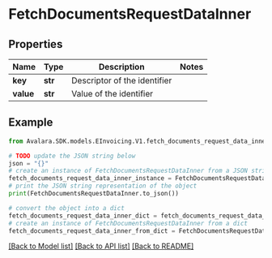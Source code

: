 # FetchDocumentsRequestDataInner


## Properties

Name | Type | Description | Notes
------------ | ------------- | ------------- | -------------
**key** | **str** | Descriptor of the identifier | 
**value** | **str** | Value of the identifier | 

## Example

```python
from Avalara.SDK.models.EInvoicing.V1.fetch_documents_request_data_inner import FetchDocumentsRequestDataInner

# TODO update the JSON string below
json = "{}"
# create an instance of FetchDocumentsRequestDataInner from a JSON string
fetch_documents_request_data_inner_instance = FetchDocumentsRequestDataInner.from_json(json)
# print the JSON string representation of the object
print(FetchDocumentsRequestDataInner.to_json())

# convert the object into a dict
fetch_documents_request_data_inner_dict = fetch_documents_request_data_inner_instance.to_dict()
# create an instance of FetchDocumentsRequestDataInner from a dict
fetch_documents_request_data_inner_from_dict = FetchDocumentsRequestDataInner.from_dict(fetch_documents_request_data_inner_dict)
```
[[Back to Model list]](../README.md#documentation-for-models) [[Back to API list]](../README.md#documentation-for-api-endpoints) [[Back to README]](../README.md)



